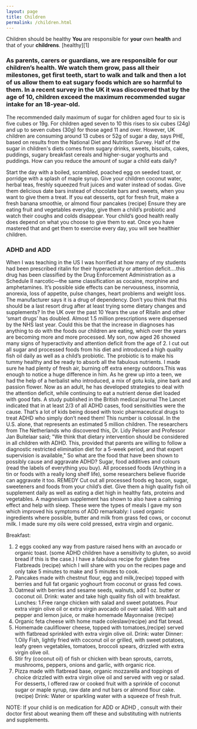 ```yaml
---
layout: page
title: Children
permalink: /children.html
---
```


Children should be healthy
**You**
are
responsible
for 
**your**
own
**health**
and
that
of
your
**childrens**.
[healthy][1]


### As parents, carers or guardians, we are responsible for our children’s health. We watch them grow, pass all their milestones, get first teeth, start to walk and talk and then a lot of us allow them to eat sugary foods which are so harmful to them. In a recent survey in the UK it was discovered that by the age of 10, children exceed the maximum recommended sugar intake for an 18-year-old.
The recommended daily maximum of sugar for children aged four to six is five cubes or 19g. For children aged seven to 10 this rises to six cubes (24g) and up to seven cubes (30g) for those aged 11 and over.
However, UK children are consuming around 13 cubes or 52g of sugar a day, says PHE, based on results from the National Diet and Nutrition Survey.
Half of the sugar in children's diets comes from sugary drinks, sweets, biscuits, cakes, puddings, sugary breakfast cereals and higher-sugar yoghurts and puddings.
How can you reduce the amount of sugar a child eats daily?

Start the day with a boiled, scrambled, poached egg on seeded toast, or porridge with a splash of maple syrup.
Give your children coconut water, herbal teas, freshly squeezed fruit juices and water instead of sodas.
Give them delicious date bars instead of chocolate bars and sweets, when you want to give them a treat.
If you eat desserts, opt for fresh fruit, make a fresh banana smoothie, or almond flour pancakes (recipe)
Ensure they are eating fruit and vegetables everyday, give them a child’s probiotic and watch their coughs and colds disappear. Your child’s good health really does depend on what you choose to give them to eat. Once you have mastered that and get them to exercise every day, you will see healthier children.


### ADHD and ADD

When I was teaching in the US I was horrified at how many of my students had been prescribed ritalin for their hyperactivity or attention deficit….this drug has been classified by the Drug Enforcement Administration as a Schedule II narcotic—the same classification as cocaine, morphine and amphetamines. It’s possible side effects can be nervousness, insomnia, anorexia, loss of appetite, pulse changes, heart problems and weight loss. The manufacturer says it is a drug of dependency. Don’t you think that this should be a last resort drug after at least trying some dietary changes and supplements? In the UK over the past 10 Years the use of Ritalin and other ‘smart drugs’ has doubled. Almost 1.5 million prescriptions were dispensed by the NHS last year. Could this be that the increase in diagnoses has anything to do with the  foods our children are eating, which over the years are becoming more and more processed. My son, now aged 26 showed many signs of hyperactivity and attention deficit from the age of 2. I cut out all sugar and processed foods from his diet and introduced a high quality fish oil daily as well as a child’s probiotic. The probiotic is to make his tummy healthy and be ready to absorb all the fabulous nutrients. I made sure he had plenty of fresh air, burning off extra energy outdoors.This was enough to notice a huge difference in him. As he grew up into a teen, we had the help of a herbalist who introduced, a mix of gotu kola, pine bark and passion flower. Now as an adult, he has developed strategies to deal with the attention deficit, while continuing to eat a nutrient dense diet loaded with good fats. A study published in the British medical journal The Lancet indicated that in at least 2/3 of all ADHD cases, food sensitivities were the cause.
That’s a lot of kids  being dosed with toxic pharmaceutical drugs to treat ADHD who simply don’t need them! This number is colossal. In the U.S. alone, that represents an estimated 5 million children. The researchers from The Netherlands who discovered this, Dr. Lidy Pelsser and Professor Jan Buitelaar said;
"We think that dietary intervention should be considered in all children with ADHD. This, provided that parents are willing to follow a diagnostic restricted elimination diet for a 5-week period, and that expert supervision is available," 
So what are the food that have been shown to possibly cause and aggravate ADHD? Sugar, food additives and colours (read the labels of everything you buy). All processed foods (Anything in a tin or foods with a really long shelf life), some researchers believe fluoride can aggravate it too.
REMEDY  Cut out all processed foods eg bacon, sugar, sweeteners and foods from your child’s diet. Give them a high quality fish oil supplement daily as well as eating a diet high in healthy fats, proteins and vegetables. A magnesium supplement has shown to also have a calming effect and help with sleep. 
These were the types of meals I gave my son which improved his symptoms of ADD remarkably: I used organic ingredients where possible, butter and milk from grass fed cows, or coconut milk. I made sure my oils were cold pressed, extra virgin and organic.

Breakfast:
1. 2 eggs cooked any way from pasture raised hens with an avocado or organic toast. (some ADHD children have a sensitivity to gluten, so avoid bread if this is the case.) I have a fabulous recipe for gluten free Flatbreads (recipe) which I will share with you on the recipes page and only take 5 minutes to make and 5 minutes to cook.
2. Pancakes made with chestnut flour, egg and milk,(recipe) topped with berries and full fat organic yoghourt from coconut or grass fed cows.
3. Oatmeal with berries and sesame seeds, walnuts, add 1 oz. butter or coconut oil.
Drink: water and take high quality fish oil with breakfast.
Lunches:
1.Free range chicken with salad and  sweet potatoes. Pour extra virgin olive oil or extra virgin avocado oil over salad. With salt and pepper and lemon juice, or make homemade Mayonnaise (recipe)
2. Organic feta cheese with home made coleslaw(recipe) and flat bread.
3. Homemade cauliflower cheese, topped with tomatoes,(recipe) served with flatbread sprinkled with extra virgin olive oil.
Drink: water
Dinner:
1.Oily Fish, lightly fried with coconut oil or grilled, with sweet potatoes, leafy green vegetables, tomatoes, broccoli spears, drizzled with extra virgin olive oil.
2. Stir fry (coconut oil) of fish or chicken with bean sprouts, carrots, mushrooms, peppers, onions and garlic, with organic rice.
3. Pizza made with flatbread base, organic mozzarella and toppings of choice drizzled with extra virgin olive oil and served with veg or salad.
For desserts, I offered raw or cooked fruit with a sprinkle of coconut sugar or maple syrup, raw date and nut bars or almond flour cake. (recipe)
Drink: Water or sparkling water with a squeeze of fresh fruit.

NOTE: If your child is on medication for ADD or ADHD , consult with their doctor first about weaning them off these and substituting with nutrients and supplements.











